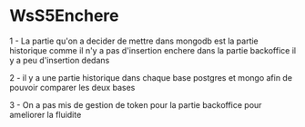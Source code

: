 # WsS5Enchere

1 - La partie qu'on a decider de mettre dans mongodb est la partie historique comme il n'y a pas d'insertion enchere dans la partie backoffice il y a peu d'insertion dedans

2 - il y a une partie historique dans chaque base postgres et mongo afin de pouvoir comparer les deux bases

3 - On a pas mis de gestion de token pour la partie backoffice pour ameliorer la fluidite 
